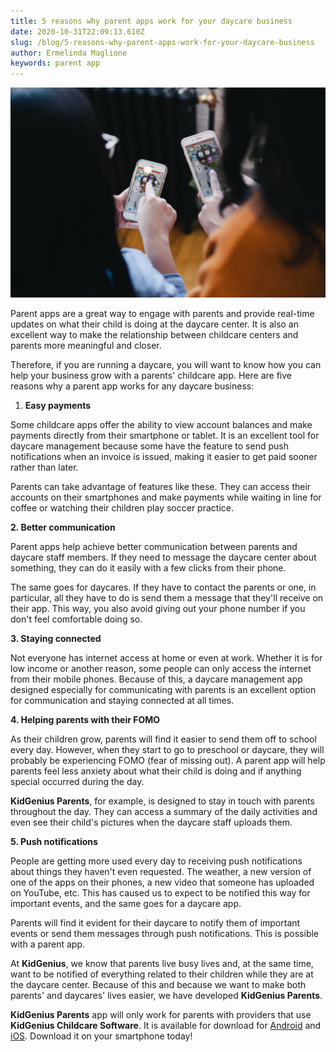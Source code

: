 ```yaml
---
title: 5 reasons why parent apps work for your daycare business
date: 2020-10-31T22:09:13.610Z
slug: /blog/5-reasons-why-parent-apps-work-for-your-daycare-business
author: Ermelinda Maglione
keywords: parent app
---
```

![parent app](parent-app.jpg "parent app")

Parent apps are a great way to engage with parents and provide real-time updates on what their child is doing at the daycare center. It is also an excellent way to make the relationship between childcare centers and parents more meaningful and closer.

Therefore, if you are running a daycare, you will want to know how you can help your business grow with a parents' childcare app. Here are five reasons why a parent app works for any daycare business:

1. **Easy payments**

Some childcare apps offer the ability to view account balances and make payments directly from their smartphone or tablet. It is an excellent tool for daycare management because some have the feature to send push notifications when an invoice is issued, making it easier to get paid sooner rather than later.

Parents can take advantage of features like these. They can access their accounts on their smartphones and make payments while waiting in line for coffee or watching their children play soccer practice.

**2. Better communication**

Parent apps help achieve better communication between parents and daycare staff members. If they need to message the daycare center about something, they can do it easily with a few clicks from their phone.

The same goes for daycares. If they have to contact the parents or one, in particular, all they have to do is send them a message that they'll receive on their app. This way, you also avoid giving out your phone number if you don't feel comfortable doing so.

**3. Staying connected**

Not everyone has internet access at home or even at work. Whether it is for low income or another reason, some people can only access the internet from their mobile phones. Because of this, a daycare management app designed especially for communicating with parents is an excellent option for communication and staying connected at all times.

**4. Helping parents with their FOMO**

As their children grow, parents will find it easier to send them off to school every day. However, when they start to go to preschool or daycare, they will probably be experiencing FOMO (fear of missing out). A parent app will help parents feel less anxiety about what their child is doing and if anything special occurred during the day.

**KidGenius Parents**, for example, is designed to stay in touch with parents throughout the day. They can access a summary of the daily activities and even see their child's pictures when the daycare staff uploads them.

**5. Push notifications**

People are getting more used every day to receiving push notifications about things they haven't even requested. The weather, a new version of one of the apps on their phones, a new video that someone has uploaded on YouTube, etc. This has caused us to expect to be notified this way for important events, and the same goes for a daycare app.

Parents will find it evident for their daycare to notify them of important events or send them messages through push notifications. This is possible with a parent app.

At **KidGenius**, we know that parents live busy lives and, at the same time, want to be notified of everything related to their children while they are at the daycare center. Because of this and because we want to make both parents' and daycares' lives easier, we have developed **KidGenius Parents**.

**KidGenius Parents** app will only work for parents with providers that use **KidGenius Childcare Software**. It is available for download for [Android](https://play.google.com/store/apps/details?id=com.kidgenius.parents) and [iOS](https://apps.apple.com/ca/app/kidgenius-parents/id1489814256). Download it on your smartphone today!